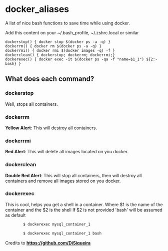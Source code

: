 # docker_aliases
A list of nice bash functions to save time while using docker.

Add this content on your ~/.bash_profile, ~/.zshrc.local or similar
```
dockerstop() { docker stop $(docker ps -a -q) }
dockerrm() { docker rm $(docker ps -a -q) }
dockerrmi() { docker rmi $(docker images -q) -f }
dockerclean() { dockerstop; dockerrm; dockerrmi;}
dockerexec() { docker exec -it $(docker ps -qa -f "name=$1_1") ${2:-bash} }
```
## What does each command?

### dockerstop
Well, stops all containers.

### dockerrm
**Yellow Alert**: This will destroy all containers.

### dockerrmi
**Red Alert**: This will delete all images located on you docker.

### dockerclean
**Double Red Alert**: This will stop all containers, then will destroy all containers and remove all images stored on you docker.

### dockerexec <name of container> <shell>
This is cool, helps you get a shell in a container.
Where $1 is the name of the container and the $2 is the shell
If $2 is not provided 'bash' will be assumed as default

```bash
        $ dockerexec mysql_container_1
```
```bash
        $ dockerexec mysql_container_1 bash
```

Credits to **https://github.com/DiSiqueira**
